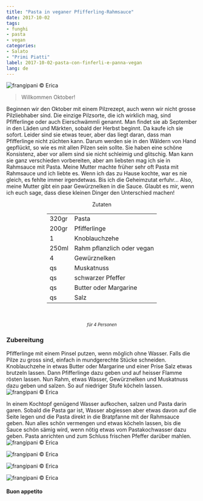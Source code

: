 ```yaml
---
title: "Pasta in veganer Pfifferling-Rahmsauce"
date: 2017-10-02
tags:
- funghi
- pasta 
- vegan
categories:
- Salato
- "Primi Piatti"
label: 2017-10-02-pasta-con-finferli-e-panna-vegan
lang: de
---
```

![](../2017-10-02-pasta-con-finferli-e-panna-vegan/header.jpg "frangipani © Erica")

> Willkommen Oktober!

Beginnen wir den Oktober mit einem Pilzrezept, auch wenn wir nicht grosse Pilzliebhaber sind. Die einzige Pilzsorte, die ich wirklich mag, sind Pfifferlinge oder auch Eierschwämmli genannt. Man findet sie ab September in den Läden und Märkten, sobald der Herbst beginnt. Da kaufe ich sie sofort. Leider sind sie etwas teuer, aber das liegt daran, dass man Pfifferlinge nicht züchten kann. Darum werden sie in den Wäldern von Hand gepflückt, so wie es mit allen Pilzen sein sollte. Sie haben eine schöne Konsistenz, aber vor allem sind sie nicht schleimig und glitschig. Man kann sie ganz verschieden vorbereiten, aber am liebsten mag ich sie in Rahmsauce mit Pasta. Meine Mutter machte früher sehr oft Pasta mit Rahmsauce und ich liebte es. Wenn ich das zu Hause kochte, war es nie gleich, es fehlte immer irgendetwas. Bis ich die Geheimzutat erfuhr... Also, meine Mutter gibt ein paar Gewürznelken in die Sauce. Glaubt es mir, wenn ich euch sage, dass diese kleinen Dinger den Unterschied machen!

<div id="wrapper" style="text-align: center">
  <div id="yourdiv" style="display: inline-block;">
    <div class="ingredients">
      <div class="ingredients-title">Zutaten</div>
      <table>
        <tbody>
          <tr>
            <td>320gr</td>
            <td>Pasta</td>
          </tr>
          <tr>
            <td>200gr</td>
            <td>Pfifferlinge</td>
          </tr>
          <tr>
            <td>1</td>
            <td>Knoblauchzehe</td>
          </tr>
          <tr>
            <td>250ml</td>
            <td>Rahm pflanzlich oder vegan</td>
          </tr>
          <tr>
             <td>4</td>
            <td>Gewürznelken</td>
          </tr>
          <tr>
            <td>qs</td>
            <td>Muskatnuss</td>
          </tr>
          <tr>
            <td>qs</td>
            <td>schwarzer Pfeffer</td>
          </tr>
          <tr> 
            <td>qs</td>
            <td>Butter oder Margarine</td>
          </tr>
          <tr>
            <td>qs</td>
            <td>Salz</td>
          </tr>
        </tbody>
      </table>
      <br></br>
      <i class="pull-right" style="font-size: 80%;">für 4 Personen</i>
    </div>
  </div>
</div>


<h3>
  <font color="grey">
    <i class="fa fa-cogs"></i>
  </font> Zubereitung
</h3>

Pfifferlinge mit einem Pinsel putzen, wenn möglich ohne Wasser. Falls die Pilze zu gross sind, einfach in mundgerechte Stücke schneiden. Knoblauchzehe in etwas Butter oder Margarine und einer Prise Salz etwas brutzeln lassen. Dann Pfifferlinge dazu geben und auf heisser Flamme rösten lassen. Nun Rahm, etwas Wasser, Gewürznelken und Muskatnuss dazu geben und salzen. So auf niedriger Stufe köcheln lassen.
![](../2017-10-02-pasta-con-finferli-e-panna-vegan/padella.jpg "frangipani © Erica")

In einem Kochtopf genügend Wasser aufkochen, salzen und Pasta darin garen. Sobald die Pasta gar ist, Wasser abgiessen aber etwas davon auf die Seite legen und die Pasta direkt in die Bratpfanne mit der Rahmsauce geben. Nun alles schön vermengen und etwas köcheln lassen, bis die Sauce schön sämig wird, wenn nötig etwas vom Pastakochwasser dazu geben. Pasta anrichten und zum Schluss frischen Pfeffer darüber mahlen.
![](../2017-10-02-pasta-con-finferli-e-panna-vegan/risultato1.jpg "frangipani © Erica")

![](../2017-10-02-pasta-con-finferli-e-panna-vegan/risultato2.jpg "frangipani © Erica")

![](../2017-10-02-pasta-con-finferli-e-panna-vegan/risultato3.jpg "frangipani © Erica")

![](../2017-10-02-pasta-con-finferli-e-panna-vegan/risultato4.jpg "frangipani © Erica")

<h4>Buon appetito
  <font color="red">
    <i class="fa fa-smile-o"></i>
  </font>
</h4>

